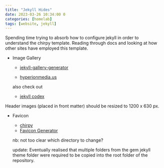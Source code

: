 ```yaml
---
title: "Jekyll Hides"
date: 2023-03-26 10:34:00 0
categories: [homelab]
tags: [website, jekyll]
---
```


Spending time trying to absorb how to configure jekyll in order to understand the chirpy template. Reading through docs and looking at how other sites have employed this template.

- Image Gallery

  - [jekyll-gallery-generator](https://github.com/ggreer/jekyll-gallery-generator)

  - [hyperionmedia.us](https://hyperionmedia.us/posts/jekyll-chirpy-image-gallery/)

  also check out

  - [jekyll codex](https:jekyllcodex.org/without-plugin/image-gallery/)


Header images (placed in front matter) should be resized to 1200 x 630 px.

- Favicon
  - [chirpy](https://chirpy.cotes.page/posts/customize-the-favicon/)
  - [Favicon Generator](https://www.favicon-generator.org/)
  
  
  nb: not too clear which directory to change?

  update: Eventually realised that multiple folders from the gem jekyll theme folder were required to be copied into the root folder of the repository.
  